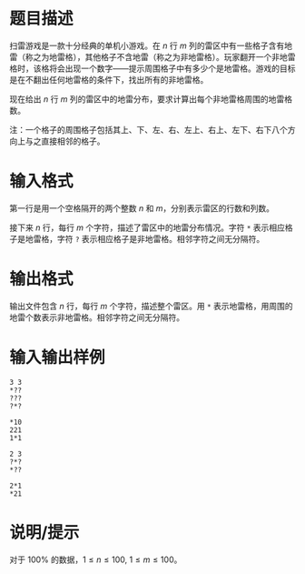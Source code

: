 # 题目描述

扫雷游戏是一款十分经典的单机小游戏。在 $n$ 行 $m$ 列的雷区中有一些格子含有地雷（称之为地雷格），其他格子不含地雷（称之为非地雷格）。玩家翻开一个非地雷格时，该格将会出现一个数字——提示周围格子中有多少个是地雷格。游戏的目标是在不翻出任何地雷格的条件下，找出所有的非地雷格。

现在给出 $n$ 行 $m$ 列的雷区中的地雷分布，要求计算出每个非地雷格周围的地雷格数。

注：一个格子的周围格子包括其上、下、左、右、左上、右上、左下、右下八个方向上与之直接相邻的格子。

# 输入格式

第一行是用一个空格隔开的两个整数 $n$ 和 $m$，分别表示雷区的行数和列数。

接下来 $n$ 行，每行 $m$ 个字符，描述了雷区中的地雷分布情况。字符 `*` 表示相应格子是地雷格，字符 `?` 表示相应格子是非地雷格。相邻字符之间无分隔符。

# 输出格式

输出文件包含 $n$ 行，每行 $m$ 个字符，描述整个雷区。用 `*` 表示地雷格，用周围的地雷个数表示非地雷格。相邻字符之间无分隔符。

# 输入输出样例

```input1
3 3
*??
???
?*?
```

```output1
*10
221
1*1
```

```input2
2 3
?*?
*??
```

```output2
2*1
*21
```

# 说明/提示

对于 $100 \%$ 的数据，$1 \leq n \leq 100,~1 \leq m \leq 100$。
